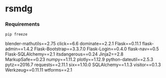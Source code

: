 # rsmdg

### Requirements

    pip freeze
blender-mathutils==2.75
click==6.6
dominate==2.2.1
Flask==0.11.1
flask-admin==1.4.2
Flask-Bootstrap==3.3.7.0
Flask-Login==0.4.0
flask-nav==0.5
Flask-SQLAlchemy==2.1
itsdangerous==0.24
Jinja2==2.8
MarkupSafe==0.23
numpy==1.11.2
plotly==1.12.9
python-dateutil==2.5.3
pytz==2016.7
requests==2.11.1
six==1.10.0
SQLAlchemy==1.1.3
visitor==0.1.3
Werkzeug==0.11.11
wtforms==2.1

